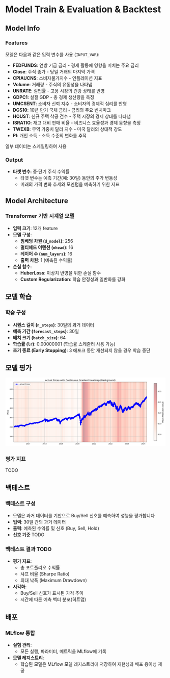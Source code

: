 # Model Train & Evaluation & Backtest

## Model Info

### Features

모델은 다음과 같은 입력 변수를 사용 (`INPUT_VAR`):

- **FEDFUNDS**: 연방 기금 금리 - 경제 활동에 영향을 미치는 주요 금리
- **Close**: 주식 종가 - 당일 거래의 마지막 가격
- **CPIAUCNS**: 소비자물가지수 - 인플레이션 지표
- **Volume**: 거래량 - 주식의 유동성을 나타냄
- **UNRATE**: 실업률 - 고용 시장의 건강 상태를 반영
- **GDPC1**: 실질 GDP - 총 경제 생산량을 측정
- **UMCSENT**: 소비자 신뢰 지수 - 소비자의 경제적 심리를 반영
- **DGS10**: 10년 만기 국채 금리 - 금리의 주요 벤치마크
- **HOUST**: 신규 주택 착공 건수 - 주택 시장의 경제 상태를 나타냄
- **ISRATIO**: 재고 대비 판매 비율 - 비즈니스 효율성과 경제 동향을 측정
- **TWEXB**: 무역 가중치 달러 지수 - 미국 달러의 상대적 강도
- **PI**: 개인 소득 - 소득 수준의 변화를 추적

일부 데이터는 스케일링하여 사용

### Output

- **타겟 변수**: 중·단기 주식 수익률
  - 타겟 변수는 예측 기간(예: 30일) 동안의 주가 변동성
  - 미래의 가격 변화 추세와 모멘텀을 예측하기 위한 지표

## Model Architecture

### Transformer 기반 시계열 모델

- **입력 크기**: 12개 feature
- **모델 구성**:
  - **임베딩 차원 (`d_model`)**: 256
  - **멀티헤드 어텐션 (`nhead`)**: 16
  - **레이어 수 (`num_layers`)**: 16
  - **출력 차원**: 1 (예측된 수익률)
- **손실 함수**:
  - **HuberLoss**: 이상치 반영을 위한 손실 함수
  - **Custom Regularization**: 학습 안정성과 일반화를 강화

## 모델 학습

### 학습 구성

- **시퀀스 길이 (`n_steps`)**: 30일의 과거 데이터
- **예측 기간 (`forecast_steps`)**: 30일
- **배치 크기 (`batch_size`)**: 64
- **학습률 (`lr`)**: 0.00000001 (학습률 스케줄러 사용 가능)
- **조기 종료 (Early Stopping)**: 3 에포크 동안 개선되지 않을 경우 학습 중단

## 모델 평가

![alt text](./latest_model_evaluation.png)

### 평가 지표

TODO

## 백테스트

### 백테스트 구성

- 모델은 과거 데이터를 기반으로 Buy/Sell 신호를 예측하여 성능을 평가합니다
- **입력**: 30일 간의 과거 데이터
- **출력**: 예측된 수익률 및 신호 (Buy, Sell, Hold)
- **신호 기준** TODO
  
### 백테스트 결과 TODO

- **평가 지표**:
  - 총 포트폴리오 수익률
  - 샤프 비율 (Sharpe Ratio)
  - 최대 낙폭 (Maximum Drawdown)
- **시각화**:
  - Buy/Sell 신호가 표시된 가격 추이
  - 시간에 따른 예측 벡터 분포(히트맵)

## 배포

### MLflow 통합

- **실험 관리**:
  - 모든 실행, 파라미터, 메트릭을 MLflow에 기록
- **모델 레지스트리**:
  - 학습된 모델은 MLflow 모델 레지스트리에 저장하여 재현성과 배포 용이성 제공
